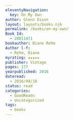 ```yaml
---
eleventyNavigation:
  key: On My Own
author: Glenn Dixon
layout: layouts/books.njk
permalink: /books/on-my-own/
Book Id:
  - 28011471
bookauthor: Diane Rehm
Author l-f:
  - Rehm, Diane
myrating: ★★★★★
publisher: Vintage
pages: 177
yearpublished: 2016
dateread:
  - 2016/04/18
status: read
categories:
  - GoodReads
  - Uncategorized
tags:
  - books
---
```

